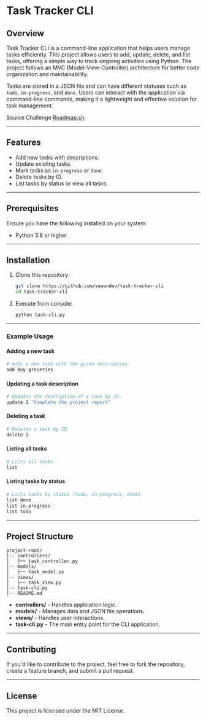 # Task Tracker CLI

## Overview
Task Tracker CLI is a command-line application that helps users manage tasks efficiently. This project allows users to add, update, delete, and list tasks, offering a simple way to track ongoing activities using Python. The project follows an MVC (Model-View-Controller) architecture for better code organization and maintainability.

Tasks are stored in a JSON file and can have different statuses such as `todo`, `in-progress`, and `done`. Users can interact with the application via command-line commands, making it a lightweight and effective solution for task management.

Source Challenge [Roadmap.sh](https://roadmap.sh/projects/task-tracker)

---

## Features

- Add new tasks with descriptions.
- Update existing tasks.
- Mark tasks as `in-progress` or `done`.
- Delete tasks by ID.
- List tasks by status or view all tasks.

---

## Prerequisites

Ensure you have the following installed on your system:

- Python 3.8 or higher

---

## Installation

1. Clone this repository:
   ```bash
   git clone https://github.com/sewandev/task-tracker-cli
   cd task-tracker-cli
   ```

2. Execute from console:
   ```bash
   python task-cli.py
   ```

---

### Example Usage

#### Adding a new task
```bash
# Adds a new task with the given description.
add Buy groceries
```

#### Updating a task description
```bash
# Updates the description of a task by ID.   
update 1 "Complete the project report"
```

#### Deleting a task
```bash
# Deletes a task by ID.    
delete 2
```

#### Listing all tasks
```bash
# Lists all tasks.
list
```

#### Listing tasks by status
```bash
# Lists tasks by status (todo, in-progress, done).
list done
list in-progress
list todo
```

---

## Project Structure

```
project-root/
│-- controllers/
│   ├── task_controller.py
│-- models/
│   ├── task_model.py
│-- views/
│   ├── task_view.py
│-- task-cli.py
│-- README.md
```

- **controllers/** - Handles application logic.
- **models/** - Manages data and JSON file operations.
- **views/** - Handles user interactions.
- **task-cli.py** - The main entry point for the CLI application.

---

## Contributing

If you'd like to contribute to the project, feel free to fork the repository, create a feature branch, and submit a pull request.

---

## License

This project is licensed under the MIT License.